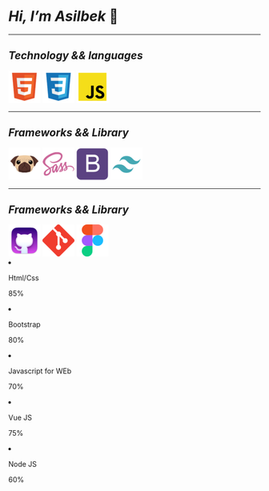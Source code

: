 # ___Hi, I’m Asilbek___ 👋
---
## ___Technology && languages___

<div>
    <img src="./img/file_type_html_icon_130541.png" title="html5">
    <img src="./img/file_type_css_icon_130661.png" title="css" >
    <img src="./img/file_type_js_official_icon_130509.png" title="javascript">
</div>

---

##  ___Frameworks && Library___

<div>
    <img src="./img/file_type_pug_icon_130225.png" title="pug">
    <img src="./img/sass_original_logo_icon_146350.png" title="sass/scss">
    <img src="./img/bootstrap_plain_logo_icon_146619.png" title="Bootstrap">
    <img src="./img/file_type_tailwind_icon_130128.png" title="Tailwind css">
</div>

---

##  ___Frameworks && Library___

<div>
    <img src="./img/github_alt_macos_bigsur_icon_190138.png" title="github">
    <img src="./img/git_scm_logo_icon_170096.png" title="git">
    <img src="./img/figma_logo_icon_170157.png" title="figma">
</div>


<div class="skills-bar">
    <li>
        <div class="bar-text">
            <p>Html/Css</p>
            <p>85%</p>
        </div>
        <span class="bar ">
            <span class="html-css" id="html-css"></span>
        </span>
    </li>
    <li>
        <div class="bar-text">
            <p>Bootstrap</p>
            <p>80%</p>
        </div>
        <span class="bar ">
            <span class="html-css" id="bootstrap"></span>
        </span>
    </li>
    <li>
        <div class="bar-text">
            <p>Javascript for WEb</p>
            <p>70%</p>
        </div>
        <span class="bar ">
            <span class="html-css" id="js"></span>
        </span>
    </li>
    <li>
        <div class="bar-text">
            <p>Vue JS</p>
            <p>75%</p>
        </div>
        <span class="bar ">
            <span class="html-css" id="vue"></span>
        </span>
    </li>
    <li>
        <div class="bar-text">
            <p>Node JS</p>
            <p>60%</p>
        </div>
        <span class="bar ">
            <span class="html-css" id="node"></span>
        </span>
    </li>
</div>


